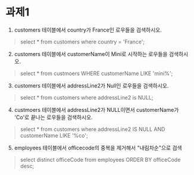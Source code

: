 # 과제1

1. customers 테이블에서 country가 France인 로우들을 검색하시오.
>select * from customers where country = 'France';

2. customers 테이블에서 customerName이 Mini로 시작하는 로우들을 검색하시오.
>select * from custmoers WHERE customerName LIKE 'mini%';

3. customers 테이블에서 addressLine2가 Null인 로우들을 검색하시오.
>select * from customers where addressLine2 is NULL;

4. custmoers 테이블에서 addressLine2가 NULL이면서 customerName가 'Co'로 끝나는 로우들을 검색하시오.
>select * from customers where addressLine2 IS NULL AND customerName LIKE '%co';

5. employees 테이블에서 officecode의 중복을 제거해서 "내림차순"으로 검색

>select distinct officeCode from employees ORDER BY officeCode desc;